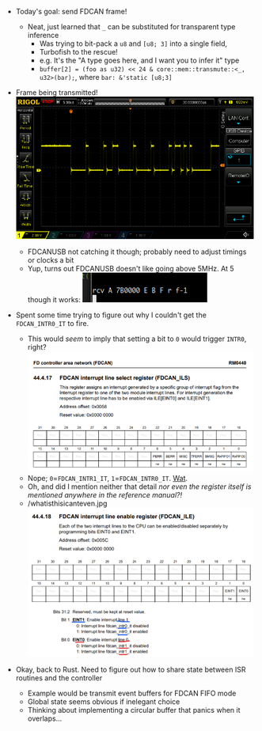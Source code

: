 - Today's goal: send FDCAN frame!
  - Neat, just learned that `_` can be substituted for transparent type inference
    - Was trying to bit-pack a `u8` and `[u8; 3]` into a single field, 
    - Turbofish to the rescue! 
    - e.g. It's the "A type goes here, and I want you to infer it" type
    - `buffer[2] = (foo as u32) << 24 & core::mem::transmute::<_, u32>(bar);`, where `bar: &'static [u8;3]`
- Frame being transmitted!
  ![](images/2021-04-04-15-12-01.png)
  - FDCANUSB not catching it though; probably need to adjust timings or clocks a bit
  - Yup, turns out FDCANUSB doesn't like going above 5MHz. At 5 though it works:
  ![](images/2021-04-04-17-59-33.png)

- Spent some time trying to figure out why I couldn't get the `FDCAN_INTR0_IT` to fire.
  - This would _seem_ to imply that setting a bit to `0` would trigger `INTR0`, right? 
    ![](images/2021-04-04-22-13-10.png)
  - Nope; `0`=`FDCAN_INTR1_IT`, `1`=`FDCAN_INTR0_IT`. [Wat](https://www.destroyallsoftware.com/talks/wat).
  - Oh, and did I mention neither that detail _nor even the register itself is mentioned anywhere in the reference manual?!_
  - /whatisthisicanteven.jpg
    ![](images/2021-04-05-20-47-18.png)


- Okay, back to Rust. Need to figure out how to share state between ISR routines and the controller
  - Example would be transmit event buffers for FDCAN FIFO mode
  - Global state seems obvious if inelegant choice
  - Thinking about implementing a circular buffer that panics when it overlaps...